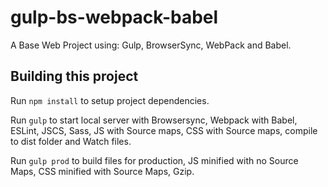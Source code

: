# gulp-bs-webpack-babel

A Base Web Project using: Gulp, BrowserSync, WebPack and Babel.

## Building this project

Run ```npm install``` to setup project dependencies.

Run ```gulp``` to start local server with Browsersync, Webpack with Babel, ESLint, JSCS, Sass, JS with Source maps, CSS with Source maps, compile to dist folder and Watch files.

Run ```gulp prod``` to build files for production, JS minified with no Source Maps, CSS minified with Source Maps, Gzip.
